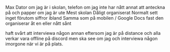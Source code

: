 Max
Dator om jag är i skolan, telefon om jag inte har nått annat att anteckna på och papper om jag är ute
Mest skolan
Dåligt organiserat
Normalt sett inget förutom siffror ibland
Samma som på mobilen / Google Docs fast den organiserar åt en eller nått sånt

haft svårt att interviewa någon annan eftersom jag är på distance och alla verkar vara offline på discord men ska see om jag och interviewa någon imorgone när vi är på plats.
